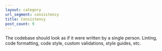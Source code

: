 ```yaml
---
layout: category
url_segment: consistency
title: Consistency
post_count: 9
---
```


The codebase should look as if it were written by a single person.
Linting, code formatting, code style, custom validations, style guides, etc.

